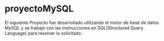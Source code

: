# proyectoMySQL
El siguiente Proyecto fue desarrollado utilizando el motor de base de datos MySQL y se trabajó con las instrucciones en SQL(Structured Query Language) para resolver lo solicitado.
